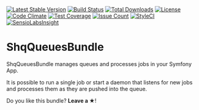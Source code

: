 [![Latest Stable Version](https://poser.pugx.org/serendipity_hq/queues-bundle/v/stable)](https://packagist.org/packages/serendipity_hq/queues-bundle)
[![Build Status](https://travis-ci.org/Aerendir/bundle-queues.svg?branch=master)](https://travis-ci.org/Aerendir/bundle-queues)
[![Total Downloads](https://poser.pugx.org/serendipity_hq/queues-bundle/downloads)](https://packagist.org/packages/serendipity_hq/queues-bundle)
[![License](https://poser.pugx.org/serendipity_hq/queues-bundle/license)](https://packagist.org/packages/serendipity_hq/queues-bundle)
[![Code Climate](https://codeclimate.com/github/Aerendir/bundle-queues/badges/gpa.svg)](https://codeclimate.com/github/Aerendir/bundle-queues)
[![Test Coverage](https://codeclimate.com/github/Aerendir/bundle-queues/badges/coverage.svg)](https://codeclimate.com/github/Aerendir/bundle-queues/coverage)
[![Issue Count](https://codeclimate.com/github/Aerendir/bundle-queues/badges/issue_count.svg)](https://codeclimate.com/github/Aerendir/bundle-queues)
[![StyleCI](https://styleci.io/repos/80431995/shield?branch=master)](https://styleci.io/repos/80431995)
[![SensioLabsInsight](https://insight.sensiolabs.com/projects/2a1bcd2f-f241-4969-96e4-10ead299d57b/mini.png)](https://insight.sensiolabs.com/projects/2a1bcd2f-f241-4969-96e4-10ead299d57b)

# ShqQueuesBundle

ShqQueuesBundle manages queues and processes jobs in your Symfony App.

It is possible to run a single job or start a daemon that listens for new jobs and processes them as they are pushed into the queue.

Do you like this bundle? **Leave a &#9733;**!
